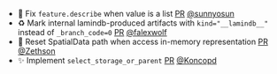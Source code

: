 - 🎨 Fix `feature.describe` when value is a list [PR](https://github.com/laminlabs/lamindb/pull/2754) [@sunnyosun](https://github.com/sunnyosun)
- ♻️ Mark internal lamindb-produced artifacts with `kind="__lamindb__"` instead of `_branch_code=0` [PR](https://github.com/laminlabs/lamindb/pull/2750) [@falexwolf](https://github.com/falexwolf)
- 🐛 Reset SpatialData path when access in-memory representation [PR](https://github.com/laminlabs/lamindb/pull/2751) [@Zethson](https://github.com/Zethson)
- ✨ Implement `select_storage_or_parent` [PR](https://github.com/laminlabs/lamindb-setup/pull/1027) [@Koncopd](https://github.com/Koncopd)
